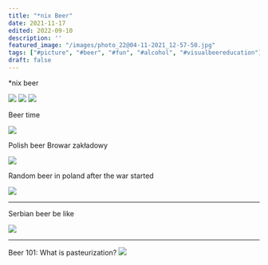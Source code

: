 ```yaml
---
title: "*nix Beer"
date: 2021-11-17
edited: 2022-09-10
description: ''
featured_image: "/images/photo_22@04-11-2021_12-57-50.jpg"
tags: ["#picture", "#beer", "#fun", "#alcohol", "#visualbeereducation"]
draft: false
---
```


*nix beer

![](/images/photo_22@04-11-2021_12-57-50.jpg)
![](/images/photo_21@04-11-2021_12-57-50.jpg)
![](/images/photo_23@04-11-2021_12-57-50.jpg)

Beer time 

![](/images/photo_28@04-11-2021_19-42-50.jpg)

Polish beer Browar zakładowy

![](/images/photo_512@29-04-2022_01-18-25.jpg)


Random beer in poland after the war started

![](/images/photo_868@10-09-2022_19-39-00.jpg)

***

Serbian beer be like

![](/images/pi_beer.jpeg)

***

Beer 101: What is pasteurization?
![](/images/beer101_pasteurization.jpeg)